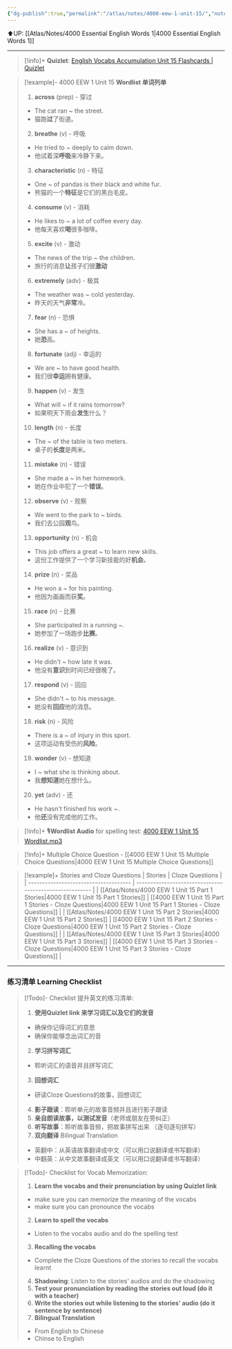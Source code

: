 ```yaml
---
{"dg-publish":true,"permalink":"/atlas/notes/4000-eew-1-unit-15/","noteIcon":""}
---
```


⬆️UP: [[Atlas/Notes/4000 Essential English Words 1\|4000 Essential English Words 1]]

---
> [!info]+ **Quizlet**: [English Vocabs Accumulation Unit 15 Flashcards | Quizlet](https://quizlet.com/my/933061039/english-vocabs-accumulation-unit-15-flash-cards/?i=1vbzw5&x=1qqt)

> [!example]- 4000 EEW 1 Unit 15 **Wordlist 单词列单**
> 1. **across** (prep) - 穿过
>	- The cat ran ~ the street.
>	- 猫跑**过**了街道。
> 2. **breathe** (v) - 呼吸
>	- He tried to ~ deeply to calm down.
>	- 他试着深**呼吸**来冷静下来。
> 3. **characteristic** (n) - 特征
>	- One ~ of pandas is their black and white fur. 
>	- 熊猫的一个**特征**是它们的黑白毛皮。
> 4. **consume** (v) - 消耗
> 	- He likes to ~ a lot of coffee every day.
> 	 - 他每天喜欢**喝**很多咖啡。
> 5. **excite** (v) - 激动
>	- The news of the trip ~ the children.
>	- 旅行的消息**让**孩子们很**激动**
> 6. **extremely** (adv) - 极其
>	- The weather was ~ cold yesterday.
>	- 昨天的天气**非常**冷。
> 7. **fear** (n) - 恐惧
>	- She has a ~ of heights.
>	- 她**恐**高。
> 8. **fortunate** (adj) - 幸运的
>	- We are ~ to have good health.
>	- 我们很**幸运**拥有健康。
> 9. **happen** (v) - 发生
>	- What will ~ if it rains tomorrow?
>	- 如果明天下雨会**发生**什么？
> 10. **length** (n) - 长度
>	- The ~ of the table is two meters.
>	- 桌子的**长度**是两米。
> 11. **mistake** (n) - 错误
>	- She made a ~ in her homework.
>	- 她在作业中犯了一个**错误**。
> 12. **observe** (v) - 观察
>	- We went to the park to ~ birds.
>	- 我们去公园**观**鸟。
> 13. **opportunity** (n) - 机会
>	- This job offers a great ~ to learn new skills.
>	- 这份工作提供了一个学习新技能的好**机会**。
> 14. **prize** (n) - 奖品
>	- He won a ~ for his painting.
>	- 他因为画画而获**奖**。
> 15. **race** (n) - 比赛
>	- She participated in a running ~.
>	- 她参加了一场跑步**比赛**。
> 16. **realize** (v) - 意识到
>	- He didn't ~ how late it was.
>	- 他没有**意识**到时间已经很晚了。 
> 17. **respond** (v) - 回应
>	- She didn't ~ to his message.
>	- 她没有**回应**他的消息。
> 18. **risk** (n) - 风险
>	- There is a ~ of injury in this sport.
>	- 这项运动有受伤的**风险**。
> 19. **wonder** (v) - 想知道
>	- I ~ what she is thinking about.
>	- 我**想知道**她在想什么。
> 20. **yet** (adv) - 还
>	- He hasn't finished his work ~.
>	- 他**还**没有完成他的工作。

> [!info]+ 🎙️**Wordlist Audio** for spelling test: [4000 EEW 1 Unit 15 Wordlist.mp3](https://drive.google.com/file/d/1dPEZxFUl75unzjufQs9y9PNCxcfQN2BY/view?usp=drive_link)

> [!info]+ Multiple Choice Question - [[4000 EEW 1 Unit 15 Multiple Choice Questions\|4000 EEW 1 Unit 15 Multiple Choice Questions]]

> [!example]+ Stories and Cloze Questions
> | Stories                               | Cloze Questions                                         |
> | ------------------------------------- | ------------------------------------------------------- |
> | [[Atlas/Notes/4000 EEW 1 Unit 15 Part 1 Stories\|4000 EEW 1 Unit 15 Part 1 Stories]] | [[4000 EEW 1 Unit 15 Part 1 Stories - Cloze Questions\|4000 EEW 1 Unit 15 Part 1 Stories - Cloze Questions]] |
> | [[Atlas/Notes/4000 EEW 1 Unit 15 Part 2 Stories\|4000 EEW 1 Unit 15 Part 2 Stories]] | [[4000 EEW 1 Unit 15 Part 2 Stories - Cloze Questions\|4000 EEW 1 Unit 15 Part 2 Stories - Cloze Questions]] |
> | [[Atlas/Notes/4000 EEW 1 Unit 15 Part 3 Stories\|4000 EEW 1 Unit 15 Part 3 Stories]] | [[4000 EEW 1 Unit 15 Part 3 Stories - Cloze Questions\|4000 EEW 1 Unit 15 Part 3 Stories - Cloze Questions]] |

---

### 练习清单 Learning Checklist

> [!Todo]- Checklist 提升英文的练习清单:
> 1. **使用Quizlet link 来学习词汇以及它们的发音** 
>	- 确保你记得词汇的意思 
>	- 确保你能够念出词汇的音 
> 2. **学习拼写词汇** 
>	- 聆听词汇的语音并且拼写词汇 
> 3. **回想词汇**
>	- 研读Cloze Questions的故事，回想词汇 
> 4. **影子跟读**：聆听单元的故事音频并且进行影子跟读 
> 5. **亲自朗读故事，以测试发音**（老师或朋友在旁纠正）
> 6. **听写故事**：聆听故事音频，把故事拼写出来 （逐句逐句拼写）
> 7. **双向翻译** Bilingual Translation 
>	- 英翻中：从英语故事翻译成中文（可以用口说翻译或书写翻译）
>	- 中翻英：从中文故事翻译成英文（可以用口说翻译或书写翻译）

> [!Todo]- Checklist for Vocab Memorization:
> 
> 1. **Learn the vocabs and their pronunciation by using Quizlet link**
>	- make sure you can memorize the meaning of the vocabs
>	- make sure you can pronounce the vocabs
> 2. **Learn to spell the vocabs**
>	- Listen to the vocabs audio and do the spelling test
> 3. **Recalling the vocabs**
>	- Complete the Cloze Questions of the stories to recall the vocabs learnt
> 4. **Shadowing**: Listen to the stories' audios and do the shadowing
> 5. **Test your pronunciation by reading the stories out loud (do it with a teacher)**
> 6. **Write the stories out while listening to the stories' audio (do it sentence by sentence)**
> 7. **Bilingual Translation** 
> 	- From English to Chinese
> 	- Chinse to English
